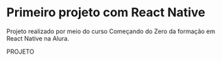 # Primeiro projeto com React Native
Projeto realizado por meio do curso Começando do Zero da formação em React Native na Alura.

PROJETO 
